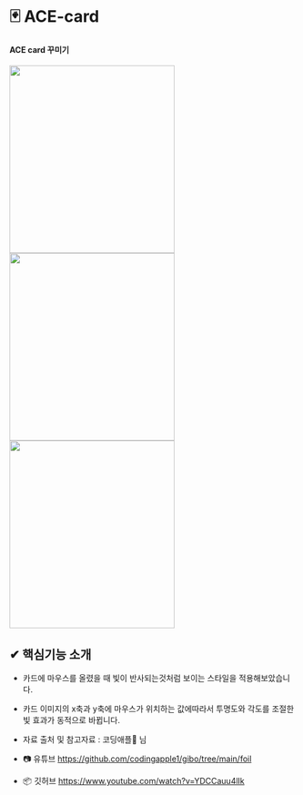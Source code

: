 # 🃏 ACE-card
#### ACE card 꾸미기 
<img src="https://github.com/user-attachments/assets/b5757944-6f6a-41c8-9558-e6aefde13a3b" width="290" height="330"/>
<img src="https://github.com/user-attachments/assets/5e5d1a2d-d3f2-473f-9f49-0534ad797d44" width="290" height="330"/>
<img src="https://github.com/user-attachments/assets/e836d835-4a96-481d-973e-7128b5b14efab" width="290" height="330"/>

## ✔ 핵심기능 소개
* 카드에 마우스를 올렸을 때 빛이 반사되는것처럼 보이는 스타일을 적용해보았습니다. </br>
* 카드 이미지의 x축과 y축에 마우스가 위치하는 값에따라서 투명도와 각도를 조절한 빛 효과가 동적으로 바뀝니다. </br>




* 자료 출처 및 참고자료 : 코딩애플🍎 님</br>
* 📷 유튜브 https://github.com/codingapple1/gibo/tree/main/foil</br>
* 📦 깃허브 https://www.youtube.com/watch?v=YDCCauu4lIk</br>
